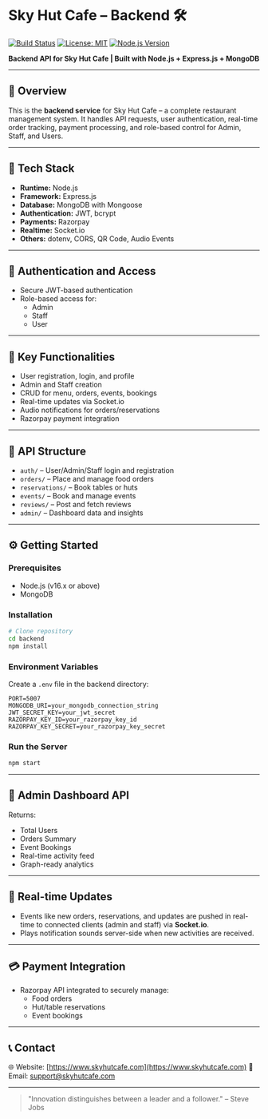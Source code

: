# Sky Hut Cafe – Backend 🛠️
[![Build Status](https://img.shields.io/badge/build-passing-brightgreen.svg)](https://github.com/HARIOM317/Restaurant-Management-System)
[![License: MIT](https://img.shields.io/badge/License-MIT-yellow.svg)](https://opensource.org/licenses/MIT)
[![Node.js Version](https://img.shields.io/badge/node-16.x-blue.svg)](https://nodejs.org/)

**Backend API for Sky Hut Cafe | Built with Node.js + Express.js + MongoDB**

---

## 📌 Overview

This is the **backend service** for Sky Hut Cafe – a complete restaurant management system. It handles API requests, user authentication, real-time order tracking, payment processing, and role-based control for Admin, Staff, and Users.

---

## 🔧 Tech Stack

- **Runtime:** Node.js
- **Framework:** Express.js
- **Database:** MongoDB with Mongoose
- **Authentication:** JWT, bcrypt
- **Payments:** Razorpay
- **Realtime:** Socket.io
- **Others:** dotenv, CORS, QR Code, Audio Events

---

## 🔐 Authentication and Access

- Secure JWT-based authentication
- Role-based access for:
  - Admin
  - Staff
  - User

---

## 🚀 Key Functionalities

- User registration, login, and profile
- Admin and Staff creation
- CRUD for menu, orders, events, bookings
- Real-time updates via Socket.io
- Audio notifications for orders/reservations
- Razorpay payment integration

---

## 📂 API Structure

- `auth/` – User/Admin/Staff login and registration
- `orders/` – Place and manage food orders
- `reservations/` – Book tables or huts
- `events/` – Book and manage events
- `reviews/` – Post and fetch reviews
- `admin/` – Dashboard data and insights

---

## ⚙️ Getting Started

### Prerequisites
- Node.js (v16.x or above)
- MongoDB

### Installation

```bash
# Clone repository
cd backend
npm install
```

### Environment Variables
Create a `.env` file in the backend directory:

```env
PORT=5007
MONGODB_URI=your_mongodb_connection_string
JWT_SECRET_KEY=your_jwt_secret
RAZORPAY_KEY_ID=your_razorpay_key_id
RAZORPAY_KEY_SECRET=your_razorpay_key_secret
```

### Run the Server

```bash
npm start
```

---

## 🧠 Admin Dashboard API

Returns:
- Total Users
- Orders Summary
- Event Bookings
- Real-time activity feed
- Graph-ready analytics

---

## 🔄 Real-time Updates

- Events like new orders, reservations, and updates are pushed in real-time to connected clients (admin and staff) via **Socket.io**.
- Plays notification sounds server-side when new activities are received.

---

## 💳 Payment Integration

- Razorpay API integrated to securely manage:
  - Food orders
  - Hut/table reservations
  - Event bookings

---

## 📞 Contact

🌐 Website: [https://www.skyhutcafe.com](https://www.skyhutcafe.com)
📧 Email: [support@skyhutcafe.com](mailto:support@skyhutcafe.com)

---

> "Innovation distinguishes between a leader and a follower." – Steve Jobs
